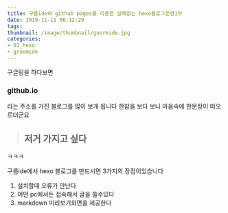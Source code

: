 ```yaml
---
title: 구름ide와 github pages를 이용한 실패없는 hexo블로그운영1부
date: 2019-11-11 06:12:29
tags:
thumbnail: /image/thumbnail/goormide.jpg
categories: 
- 01_hexo
- groomide
---
```


구글링을 하다보면 

### github.io

라는 주소를 가진 블로그를 많이 보개 됩니다
한참을 보다 보니 마음속에 한문장이 떠오르더군요 

> ## 저거 가지고 싶다 

ㅋㅋㅋ

구름ide에서 hexo 블로그를 만드시면 3가지의 장점이있습니다

1. 설치할때 오류가 안난다
1. 어떤 pc에서든 접속해서 글을 쓸수있다
1. markdown 미리보기화면을 제공한다



